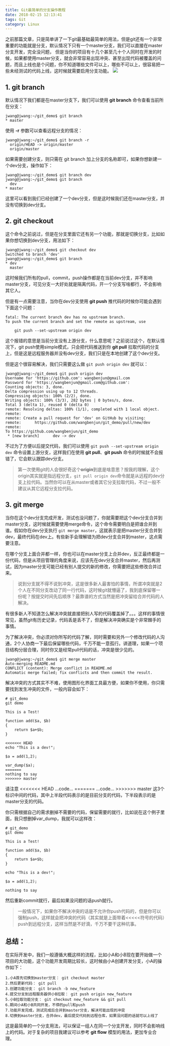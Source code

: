 ```yaml
---
title: Git最简单的分支操作教程
date: 2018-02-15 12:13:41
tags: Git
category: Linux
---
```


之前那篇文章，只是简单讲了一下git最基础最简单的用法，但是git还有一个非常重要的功能就是分支，默认情况下只有一个master分支，我们可以直接在master分支开发，完全没问题，
但是当你的项目有十几个甚至几十个人同时在开发的时候，如果都使用master分支，就会非常容易出现冲突、甚至出现代码被覆盖的问题，而且上线也是个问题，你不知道哪些文件可以上，哪些不可以上，很容易把一些未经测试的代码上线，这时候就需要启用分支功能。
<img src = "/images/old/5f6e3e27ly1fyowuwste0j20nw0bvt93.jpg" />

<!--more-->

## 1. git branch
默认情况下我们都是在master分支下，我们可以使用 **git branch** 命令查看当前所在分支：
```shell
jwang@jwang:~/git_demo$ git branch
* master
```
使用 **-r** 参数可以查看远程分支的情况：
```shell
jwang@jwang:~/git_demo$ git branch -r
  origin/HEAD -> origin/master
  origin/master
```
如果需要创建分支，则只需在 git branch 加上分支的名称即可，如果你想新建一个dev分支，操作如下：
```shell
jwang@jwang:~/git_demo$ git branch dev
jwang@jwang:~/git_demo$ git branch
  dev
* master
```
这里可以看到我们已经创建了一个dev分支，但是这时候我们还在master分支，并没有切换到dev分支。

## 2. git checkout
这个命令之前说过，但是在分支里面它还有另一个功能，那就是切换分支，比如如果你想切换到dev分支，用法如下：
```
jwang@jwang:~/git_demo$ git checkout dev
Switched to branch 'dev'
jwang@jwang:~/git_demo$ git branch
* dev
  master
```
这时候我们所有的pull，commit，push操作都是在当前dev分支，并不影响master分支，可见分支一大好处就是隔离代码，开一个分支写啥都行，不会影响其它人。

但是有一点需要注意，当你在dev分支使用 **git push** 推代码的时候你可能会遇到下面这个问题：
```shell
fatal: The current branch dev has no upstream branch.
To push the current branch and set the remote as upstream, use

    git push --set-upstream origin dev
```
这个报错的意思是当前分支没有上游分支，什么意思呢？之前说过这个，在默认情况下，git push使用simple模式，只会把代码推送到你 **git pull** 拉取代码的分支上，但是这是远程服务器并没有dev分支，我们只是在本地创建了这个dev分支。

但是这个很容易解决，我们只需要这么做 ```git push origin dev``` 就可以：
```shell
jwang@jwang:~/git_demo$ git push origin dev
Username for 'https://github.com': wangbenjun@gmail.com
Password for 'https://wangbenjun@gmail.com@github.com': 
Counting objects: 3, done.
Delta compression using up to 12 threads.
Compressing objects: 100% (2/2), done.
Writing objects: 100% (3/3), 282 bytes | 0 bytes/s, done.
Total 3 (delta 1), reused 0 (delta 0)
remote: Resolving deltas: 100% (1/1), completed with 1 local object.
remote: 
remote: Create a pull request for 'dev' on GitHub by visiting:
remote:      https://github.com/wangbenjun/git_demo/pull/new/dev
remote: 
To https://github.com/wangbenjun/git_demo
 * [new branch]      dev -> dev
```
不过为了方便以后提交代码，我们可以使用 ```git push --set-upstream origin dev``` 命令设置上游分支，这样我们在使用 **git pull**、**git push** 命令的时候就不会报错了，它会默认跟踪dev分支。

>第一次使用git的人会很好奇这个**origin**到底是啥意思？按我的理解，这个origin其实就是指远程分支，```git pull origin dev```命令就是从远程的dev分支上拉代码。当然你可以在从master或者其它分支拉取代码，不过一般不建议从其它远程分支拉代码。

## 3. git merge
当你在这个dev分支完成开发，测试也没问题了，你就需要把这个dev分支合并到master分支，这时候就需要使用merge命令，这个命令需要明白是把谁合并到谁。假如你在dev分支执行 ```git merge master```，这就表示是把master分支合并到dev，最终代码在dev上。有些新手会理解错为把dev分支合并到master，这点需要注意。

在哪个分支上面合并都一样，你也可以在master分支上合并dev，反正最终都是一份代码，但是从项目管理的角度来说，应该先在dev分支合并master，然后再测试，因为master分支可能已经有别人提交的新的修改，你需要把这些修改合并过来。

>说到分支就不得不说到冲突，这是很多新人最害怕的事情，所谓冲突就是2个人在不同分支改动了同一行代码，这时候git就懵逼了，我到底保留哪一份呢？按提交时间先后顺序？最靠谱的方式当然是把冲突留给合并代码的人解决。

有很多新人不知道怎么解决冲突就直接把别人写的代码覆盖掉了。。。这样的事情很常见，虽然git有历史记录，代码丢是丢不了，但是解决冲突确实是个非常棘手的事情。

为了解决冲突，你必须对你所写的代码了解，同时需要和另外一个修改代码的人沟通，2个人协商一下最后保留哪些代码，千万不能一意孤行。讲道理，如果一个项目结构分层合理，同时你又是经常pull代码的话，冲突是很少见的。

```shell
jwang@jwang:~/git_demo$ git merge master
Auto-merging README.md
CONFLICT (content): Merge conflict in README.md
Automatic merge failed; fix conflicts and then commit the result.
```
解决冲突的方式其实不不难，使用图形化界面工具最方便，如果你不使用，你只需要找到发生冲突的文件，一般内容会如下：
```shell
# git_demo
git demo

This is a Test!

function add($a, $b)
{
    return $a+$b;
}

<<<<<<< HEAD
echo "This is a dev!";

$a = add(1,2);

var_dump($a);
=======
nothing to say
>>>>>>> master
```

请注意 <<<<<<< HEAD ...code... =======  ...code... >>>>>>> master 这3个标识中间的代码，其中上半段代码表示的是目前分支的代码，下半段表示的是master分支的代码。

你只需根据自己的需求删掉不需要的代码，保留需要的就行，比如说在这个例子里面，我只想删掉var_dump，我就可以这样改：
```shell
# git_demo
git demo

This is a Test!

function add($a, $b)
{
    return $a+$b;
}

echo "This is a dev!";

$a = add(1,2);

nothing to say
```
然后重新commit就行，最后如果没问题的话push就行。
>一般情况下，如果你不解决冲突的话是不允许你push代码的，但是你可以强制push，这样就会把冲突的代码（其实就是上面带着<<<<<符号的代码）push到远程分支，这样当然是不好滴，千万不要干这种坑事。

## 总结：
在实际开发中，我们一般遵循大概这样的流程，比如小A和小B现在要开始做一个项目的大功能，这个功能开发周期比较长，这时候由小A创建开发分支，小A的操作如下：
```shell
1.小A首先切换到master分支： git checkout master
2.然后更新代码： git pull
3.创建功能分支： git branch -b new_feature
4.提交分支到远程服务器供小B拉取： git push origin new_feature
5.小B拉取功能分支： git checkout new_feature && git pull
6.期间小A和小B共同开发，不停的pull和push
7.功能开发完成，测试完成后合并到master分支，解决可能出现的冲突
8.切换到master分支，合并dev，最后提交代码到远程仓库，如果没问题的话就可以上线了
```
这是最简单的一个分支用法，可以保证一组人在同一个分支开发，同时不会影响线上的代码。对于复杂的项目我建议可以参考 **git flow** 模型的用法，更加专业合理。

